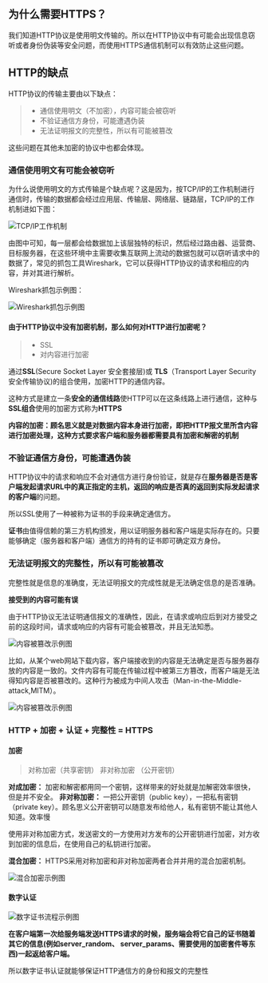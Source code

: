 ## 为什么需要HTTPS？

我们知道HTTP协议是使用明文传输的。所以在HTTP协议中有可能会出现信息窃听或者身份伪装等安全问题，而使用HTTPS通信机制可以有效防止这些问题。


## HTTP的缺点

HTTP协议的传输主要由以下缺点：

> - 通信使用明文（不加密），内容可能会被窃听
> - 不验证通信方身份，可能遭遇伪装
> - 无法证明报文的完整性，所以有可能被篡改

这些问题在其他未加密的协议中也都会体现。

### 通信使用明文有可能会被窃听

为什么说使用明文的方式传输是个缺点呢？这是因为，按TCP/IP的工作机制进行通信时，传输的数据都会经过应用层、传输层、网络层、链路层，TCP/IP的工作机制进如下图：

![TCP/IP工作机制](../img/Bowser/http.png)

由图中可知，每一层都会给数据加上该层独特的标识，然后经过路由器、运营商、目标服务器，在这些环境中主需要收集互联网上流动的数据包就可以窃听请求中的数据了，常见的抓包工具Wireshark，它可以获得HTTP协议的请求和相应的内容，并对其进行解析。

Wireshark抓包示例图：

![Wireshark抓包示例图](../img/Bowser/wireshark.png)

#### 由于HTTP协议中没有加密机制，那么如何对HTTP进行加密呢？

> - SSL
> - 对内容进行加密

通过**SSL**(Secure Socket Layer 安全套接层)或 **TLS**（Transport Layer Security 安全传输协议)的组合使用，加密HTTP的通信内容。

这种方式是建立一条**安全的通信线路**使HTTP可以在这条线路上进行通信，这种与**SSL组合**使用的加密方式称为**HTTPS**

**内容的加密：顾名思义就是对数据内容本身进行加密，即把HTTP报文里所含内容进行加密处理，这种方式要求客户端和服务器都需要具有加密和解密的机制**

### 不验证通信方身份，可能遭遇伪装

HTTP协议中的请求和响应不会对通信方进行身份验证，就是存在**服务器是否是客户端发起请求URL中的真正指定的主机，返回的响应是否真的返回到实际发起请求的客户端**的问题。

所以SSL使用了一种被称为证书的手段来确定通信方。

**证书**由值得信赖的第三方机构颁发，用以证明服务器和客户端是实际存在的。只要能够确定（服务器和客户端）通信方的持有的证书即可确定双方身份。

### 无法证明报文的完整性，所以有可能被篡改

完整性就是信息的准确度，无法证明报文的完成性就是无法确定信息的是否准确。

**接受到的内容可能有误**

由于HTTP协议无法证明通信报文的准确性，因此，在请求或响应后到对方接受之前的这段时间，请求或响应的内容有可能会被篡改，并且无法知悉。

![内容被篡改示例图](../img/Bowser/内容被篡改.png)

比如，从某个web网站下载内容，客户端接收到的内容是无法确定是否与服务器存放的内容是一致的。文件内容有可能在传输过程中被第三方篡改，而客户端是无法得知内容是否被篡改的。这种行为被成为中间人攻击（Man-in-the-Middle-attack,MITM）。

![内容被篡改示例图](../img/Bowser/中间人攻击.png) 

### HTTP + 加密 + 认证 + 完整性 = HTTPS

#### 加密
> 对称加密（共享密钥）
> 非对称加密 （公开密钥）

**对成加密：** 加密和解密都用同一个密钥，这样带来的好处就是加解密效率很快，但是并不安全。
**非对称加密：** 一把公开密钥（public key），一把私有密钥（private key）。顾名思义公开密钥可以随意发布给他人，私有密钥不能让其他人知道。效率慢

使用非对称加密方式，发送密文的一方使用对方发布的公开密钥进行加密，对方收到加密的信息后，在使用自己的私钥进行加密。

**混合加密：** HTTPS采用对称加密和非对称加密两者合并并用的混合加密机制。

![混合加密示例图](../img/Bowser/混合加密机制.png) 

#### 数字认证

![数字证书流程示例图](../img/Bowser/数字证书流程图.png) 

**在客户端第一次给服务端发送HTTPS请求的时候，服务端会将它自己的证书随着其它的信息(例如server_random、 server_params、需要使用的加密套件等东西)一起返给客户端。**

所以数字证书认证就能够保证HTTP通信方的身份和报文的完整性





